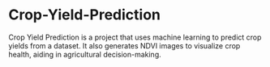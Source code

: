 # Crop-Yield-Prediction
Crop Yield Prediction is a project that uses machine learning to predict crop yields from a dataset. It also generates NDVI images to visualize crop health, aiding in agricultural decision-making.
